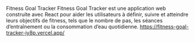 Fitness Goal Tracker
Fitness Goal Tracker est une application web construite avec React pour aider les utilisateurs à définir, suivre et atteindre leurs objectifs de fitness, tels que le nombre de pas, les séances d’entraînement ou la consommation d’eau quotidienne.
https://fitness-goal-tracker-jy8p.vercel.app/
